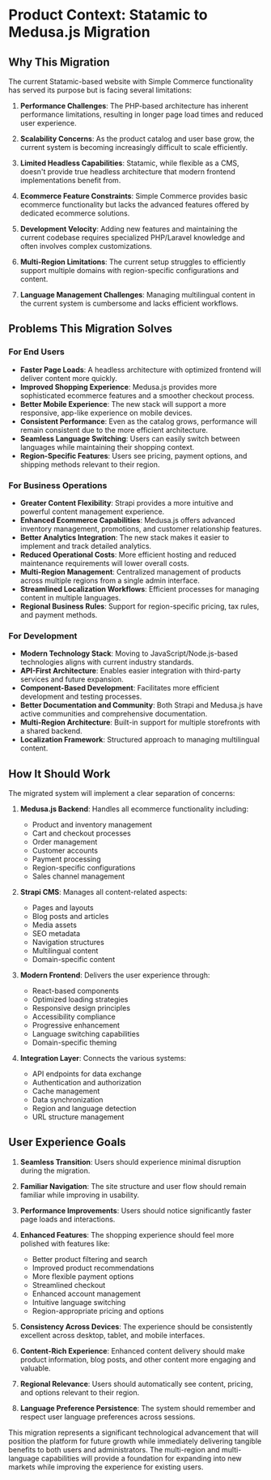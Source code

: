 # Product Context: Statamic to Medusa.js Migration

## Why This Migration

The current Statamic-based website with Simple Commerce functionality has served its purpose but is facing several limitations:

1. **Performance Challenges**: The PHP-based architecture has inherent performance limitations, resulting in longer page load times and reduced user experience.

2. **Scalability Concerns**: As the product catalog and user base grow, the current system is becoming increasingly difficult to scale efficiently.

3. **Limited Headless Capabilities**: Statamic, while flexible as a CMS, doesn't provide true headless architecture that modern frontend implementations benefit from.

4. **Ecommerce Feature Constraints**: Simple Commerce provides basic ecommerce functionality but lacks the advanced features offered by dedicated ecommerce solutions.

5. **Development Velocity**: Adding new features and maintaining the current codebase requires specialized PHP/Laravel knowledge and often involves complex customizations.

6. **Multi-Region Limitations**: The current setup struggles to efficiently support multiple domains with region-specific configurations and content.

7. **Language Management Challenges**: Managing multilingual content in the current system is cumbersome and lacks efficient workflows.

## Problems This Migration Solves

### For End Users
- **Faster Page Loads**: A headless architecture with optimized frontend will deliver content more quickly.
- **Improved Shopping Experience**: Medusa.js provides more sophisticated ecommerce features and a smoother checkout process.
- **Better Mobile Experience**: The new stack will support a more responsive, app-like experience on mobile devices.
- **Consistent Performance**: Even as the catalog grows, performance will remain consistent due to the more efficient architecture.
- **Seamless Language Switching**: Users can easily switch between languages while maintaining their shopping context.
- **Region-Specific Features**: Users see pricing, payment options, and shipping methods relevant to their region.

### For Business Operations
- **Greater Content Flexibility**: Strapi provides a more intuitive and powerful content management experience.
- **Enhanced Ecommerce Capabilities**: Medusa.js offers advanced inventory management, promotions, and customer relationship features.
- **Better Analytics Integration**: The new stack makes it easier to implement and track detailed analytics.
- **Reduced Operational Costs**: More efficient hosting and reduced maintenance requirements will lower overall costs.
- **Multi-Region Management**: Centralized management of products across multiple regions from a single admin interface.
- **Streamlined Localization Workflows**: Efficient processes for managing content in multiple languages.
- **Regional Business Rules**: Support for region-specific pricing, tax rules, and payment methods.

### For Development
- **Modern Technology Stack**: Moving to JavaScript/Node.js-based technologies aligns with current industry standards.
- **API-First Architecture**: Enables easier integration with third-party services and future expansion.
- **Component-Based Development**: Facilitates more efficient development and testing processes.
- **Better Documentation and Community**: Both Strapi and Medusa.js have active communities and comprehensive documentation.
- **Multi-Region Architecture**: Built-in support for multiple storefronts with a shared backend.
- **Localization Framework**: Structured approach to managing multilingual content.

## How It Should Work

The migrated system will implement a clear separation of concerns:

1. **Medusa.js Backend**: Handles all ecommerce functionality including:
   - Product and inventory management
   - Cart and checkout processes
   - Order management
   - Customer accounts
   - Payment processing
   - Region-specific configurations
   - Sales channel management

2. **Strapi CMS**: Manages all content-related aspects:
   - Pages and layouts
   - Blog posts and articles
   - Media assets
   - SEO metadata
   - Navigation structures
   - Multilingual content
   - Domain-specific content

3. **Modern Frontend**: Delivers the user experience through:
   - React-based components
   - Optimized loading strategies
   - Responsive design principles
   - Accessibility compliance
   - Progressive enhancement
   - Language switching capabilities
   - Domain-specific theming

4. **Integration Layer**: Connects the various systems:
   - API endpoints for data exchange
   - Authentication and authorization
   - Cache management
   - Data synchronization
   - Region and language detection
   - URL structure management

## User Experience Goals

1. **Seamless Transition**: Users should experience minimal disruption during the migration.

2. **Familiar Navigation**: The site structure and user flow should remain familiar while improving in usability.

3. **Performance Improvements**: Users should notice significantly faster page loads and interactions.

4. **Enhanced Features**: The shopping experience should feel more polished with features like:
   - Better product filtering and search
   - Improved product recommendations
   - More flexible payment options
   - Streamlined checkout
   - Enhanced account management
   - Intuitive language switching
   - Region-appropriate pricing and options

5. **Consistency Across Devices**: The experience should be consistently excellent across desktop, tablet, and mobile interfaces.

6. **Content-Rich Experience**: Enhanced content delivery should make product information, blog posts, and other content more engaging and valuable.

7. **Regional Relevance**: Users should automatically see content, pricing, and options relevant to their region.

8. **Language Preference Persistence**: The system should remember and respect user language preferences across sessions.

This migration represents a significant technological advancement that will position the platform for future growth while immediately delivering tangible benefits to both users and administrators. The multi-region and multi-language capabilities will provide a foundation for expanding into new markets while improving the experience for existing users. 